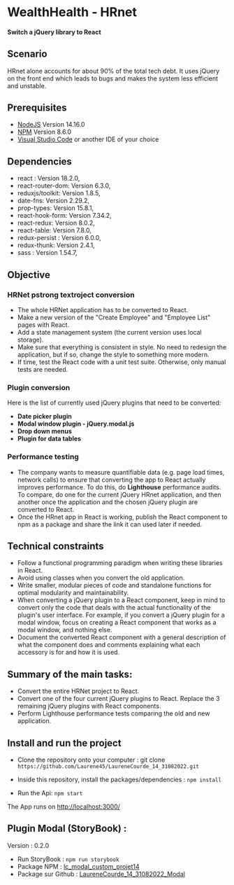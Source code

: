 ﻿# WealthHealth - HRnet

#### Switch a jQuery library to React

## Scenario
HRnet alone accounts for about 90% of the total tech debt. It uses jQuery on the front end which leads to bugs and makes the system less efficient and unstable.

## Prerequisites

-   [NodeJS](https://nodejs.org/en/)  Version 14.16.0
-   [NPM](https://www.npmjs.com/package/npm)  Version 8.6.0
-   [Visual Studio Code](https://code.visualstudio.com/)  or another IDE of your choice

## Dependencies

- react : Version 18.2.0,
- react-router-dom:  Version 6.3.0,
- reduxjs/toolkit: Version 1.8.5,
- date-fns:  Version 2.29.2,
- prop-types: Version 15.8.1,
- react-hook-form:  Version 7.34.2,
- react-redux:  Version 8.0.2,
- react-table:  Version 7.8.0,
- redux-persist : Version 6.0.0,
- redux-thunk: Version 2.4.1,
- sass : Version 1.54.7,

## Objective

### HRNet p**strong text**roject conversion

-   The whole HRNet application has to be converted to React.
-   Make a new version of the "Create Employee" and "Employee List" pages with React.
-   Add a state management system (the current version uses local storage).
-   Make sure that everything is consistent in style. No need to redesign the application, but if so, change the style to something more modern.
-   If time, test the React code with a unit test suite. Otherwise, only manual tests are needed.

### Plugin conversion

Here is the list of currently used jQuery plugins that need to be converted:

-   **Date picker plugin**
-   **Modal window plugin - jQuery.modal.js**
-   **Drop down menus**
-   **Plugin for data tables**

### Performance testing

-   The company wants to measure quantifiable data (e.g. page load times, network calls) to ensure that converting the app to React actually improves performance. To do this, do **Lighthouse** performance audits. To compare, do one for the current jQuery HRnet application, and then another once the application and the chosen jQuery plugin are converted to React.
-   Once the HRnet app in React is working, publish the React component to npm as a package and share the link it can used later if needed.

## Technical constraints

-   Follow a functional programming paradigm when writing these libraries in React.
-   Avoid using classes when you convert the old application.
-   Write smaller, modular pieces of code and standalone functions for optimal modularity and maintainability.
-   When converting a jQuery plugin to a React component, keep in mind to convert only the code that deals with the actual functionality of the plugin's user interface. For example, if you convert a jQuery plugin for a modal window, focus on creating a React component that works as a modal window, and nothing else.
-   Document the converted React component with a general description of what the component does and comments explaining what each accessory is for and how it is used.

## Summary of the main tasks:

-   Convert the entire HRNet project to React.
-   Convert one of the four current jQuery plugins to React. Replace the 3 remaining jQuery plugins with React components.
-   Perform Lighthouse performance tests comparing the old and new application.

## Install and run the project

-   Clone the repository onto your computer : git clone `https://github.com/Laurene45/LaureneCourde_14_31082022.git`
    
-   Inside this repository, install the packages/dependencies :  `npm install`
    
-   Run the Api:  `npm start`
    
The App runs on  [http://localhost:3000/](http://localhost:3000/)


##  Plugin Modal (StoryBook) : 
Version : 0.2.0

 -  Run StoryBook : `npm run storybook`
 -  Package NPM : [lc_modal_custom_projet14](https://www.npmjs.com/package/lc_modal_custom_projet14)
 - Package sur Github : [LaureneCourde_14_31082022_Modal](https://github.com/Laurene45/LaureneCourde_14_31082022_Modal)
 
 

